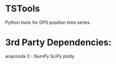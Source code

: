 # TSTools
Python tools for GPS position time series.

# 3rd Party Dependencies:
  anaconda 3 - 
    NumPy
    SciPy
    plotly
